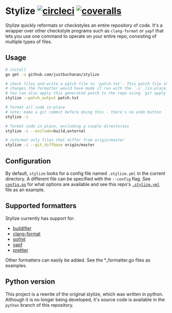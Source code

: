# Stylize [![circleci](https://circleci.com/gh/justbuchanan/stylize.svg?style=shield)](https://circleci.com/gh/justbuchanan/stylize) [![coveralls](https://coveralls.io/repos/justbuchanan/stylize/badge.svg?branch=master&service=github)](https://coveralls.io/github/justbuchanan/stylize?branch=master)

Stylize quickly reformats or checkstyles an entire repository of code.
It's a wrapper over other checkstyle programs such as `clang-format` or `yapf` that lets you use one command to operate on your entire repo, consisting of multiple types of files.

## Usage

```.sh
# install
go get -u github.com/justbuchanan/stylize

# check files and write a patch file to 'patch.txt'. This patch file shows what
# changes the formatter would have made if run with the `-i` (in-place) flag.
# You can also apply this generated patch to the repo using `git apply`.
stylize --patch_output patch.txt

# format all code in-place
# note: make a git commit before doing this - there's no undo button
stylize -i

# format code in place, excluding a couple directories
stylize -i --exclude=build,external

# reformat only files that differ from origin/master
stylize -i --git_diffbase origin/master
```

## Configuration

By default, `stylize` looks for a config file named `.stylize.yml` in the current directory. A different file can be specified with the `--config` flag. See [`config.go`](config.go) for what options are available and see this repo's [`.stylize.yml`](.stylize.yml) file as an example.

## Supported formatters

Stylize currently has support for:

* [buildifier](https://github.com/bazelbuild/buildtools/blob/master/buildifier/README.md)
* [clang-format](https://clang.llvm.org/docs/ClangFormat.html)
* [gofmt](https://golang.org/cmd/gofmt/)
* [yapf](https://github.com/google/yapf)
* [prettier](https://github.com/prettier/prettier)

Other formatters can easily be added. See the \*\_formatter.go files as examples.

## Python version

This project is a rewrite of the original stylize, which was written in python.
Although it is no longer being developed, it's source code is available in the `python` branch of this repository.
